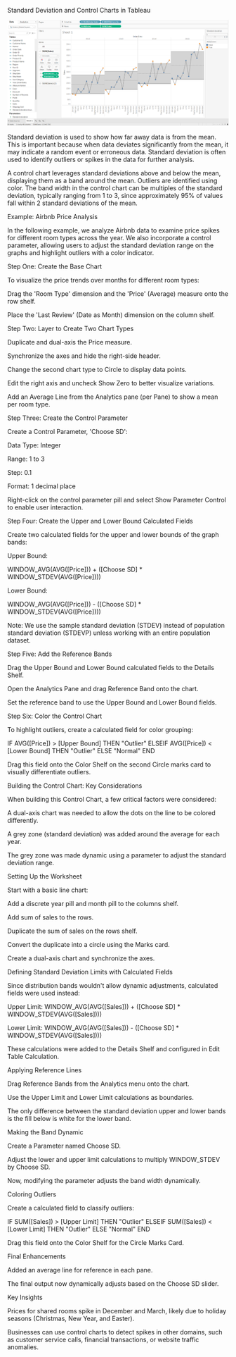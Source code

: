 Standard Deviation and Control Charts in Tableau

![Control Chart](Control.png)

Standard deviation is used to show how far away data is from the mean. This is important because when data deviates significantly from the mean, it may indicate a random event or erroneous data. Standard deviation is often used to identify outliers or spikes in the data for further analysis.

A control chart leverages standard deviations above and below the mean, displaying them as a band around the mean. Outliers are identified using color. The band width in the control chart can be multiples of the standard deviation, typically ranging from 1 to 3, since approximately 95% of values fall within 2 standard deviations of the mean.

Example: Airbnb Price Analysis

In the following example, we analyze Airbnb data to examine price spikes for different room types across the year. We also incorporate a control parameter, allowing users to adjust the standard deviation range on the graphs and highlight outliers with a color indicator.

Step One: Create the Base Chart

To visualize the price trends over months for different room types:

Drag the 'Room Type' dimension and the 'Price' (Average) measure onto the row shelf.

Place the 'Last Review' (Date as Month) dimension on the column shelf.

Step Two: Layer to Create Two Chart Types

Duplicate and dual-axis the Price measure.

Synchronize the axes and hide the right-side header.

Change the second chart type to Circle to display data points.

Edit the right axis and uncheck Show Zero to better visualize variations.

Add an Average Line from the Analytics pane (per Pane) to show a mean per room type.

Step Three: Create the Control Parameter

Create a Control Parameter, 'Choose SD':

Data Type: Integer

Range: 1 to 3

Step: 0.1

Format: 1 decimal place

Right-click on the control parameter pill and select Show Parameter Control to enable user interaction.

Step Four: Create the Upper and Lower Bound Calculated Fields

Create two calculated fields for the upper and lower bounds of the graph bands:

Upper Bound:

WINDOW_AVG(AVG([Price])) + ([Choose SD] * WINDOW_STDEV(AVG([Price])))

Lower Bound:

WINDOW_AVG(AVG([Price])) - ([Choose SD] * WINDOW_STDEV(AVG([Price])))

Note: We use the sample standard deviation (STDEV) instead of population standard deviation (STDEVP) unless working with an entire population dataset.

Step Five: Add the Reference Bands

Drag the Upper Bound and Lower Bound calculated fields to the Details Shelf.

Open the Analytics Pane and drag Reference Band onto the chart.

Set the reference band to use the Upper Bound and Lower Bound fields.

Step Six: Color the Control Chart

To highlight outliers, create a calculated field for color grouping:

IF AVG([Price]) > [Upper Bound] THEN "Outlier"
ELSEIF AVG([Price]) < [Lower Bound] THEN "Outlier"
ELSE "Normal"
END

Drag this field onto the Color Shelf on the second Circle marks card to visually differentiate outliers.

Building the Control Chart: Key Considerations

When building this Control Chart, a few critical factors were considered:

A dual-axis chart was needed to allow the dots on the line to be colored differently.

A grey zone (standard deviation) was added around the average for each year.

The grey zone was made dynamic using a parameter to adjust the standard deviation range.

Setting Up the Worksheet

Start with a basic line chart:

Add a discrete year pill and month pill to the columns shelf.

Add sum of sales to the rows.

Duplicate the sum of sales on the rows shelf.

Convert the duplicate into a circle using the Marks card.

Create a dual-axis chart and synchronize the axes.

Defining Standard Deviation Limits with Calculated Fields

Since distribution bands wouldn't allow dynamic adjustments, calculated fields were used instead:

Upper Limit: WINDOW_AVG(AVG([Sales])) + ([Choose SD] * WINDOW_STDEV(AVG([Sales])))

Lower Limit: WINDOW_AVG(AVG([Sales])) - ([Choose SD] * WINDOW_STDEV(AVG([Sales])))

These calculations were added to the Details Shelf and configured in Edit Table Calculation.

Applying Reference Lines

Drag Reference Bands from the Analytics menu onto the chart.

Use the Upper Limit and Lower Limit calculations as boundaries.

The only difference between the standard deviation upper and lower bands is the fill below is white for the lower band.

Making the Band Dynamic

Create a Parameter named Choose SD.

Adjust the lower and upper limit calculations to multiply WINDOW_STDEV by Choose SD.

Now, modifying the parameter adjusts the band width dynamically.

Coloring Outliers

Create a calculated field to classify outliers:

IF SUM([Sales]) > [Upper Limit] THEN "Outlier"
ELSEIF SUM([Sales]) < [Lower Limit] THEN "Outlier"
ELSE "Normal"
END

Drag this field onto the Color Shelf for the Circle Marks Card.

Final Enhancements

Added an average line for reference in each pane.

The final output now dynamically adjusts based on the Choose SD slider.

Key Insights

Prices for shared rooms spike in December and March, likely due to holiday seasons (Christmas, New Year, and Easter).

Businesses can use control charts to detect spikes in other domains, such as customer service calls, financial transactions, or website traffic anomalies.


